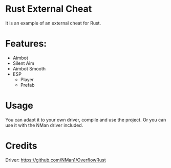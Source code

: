 # Rust External Cheat
It is an example of an external cheat for Rust.

# Features:
- Aimbot
- Silent Aim
- Aimbot Smooth
- ESP
  - Player
  - Prefab

# Usage
You can adapt it to your own driver, compile and use the project. Or you can use it with the NMan driver included.

# Credits
Driver: https://github.com/NMan1/OverflowRust
